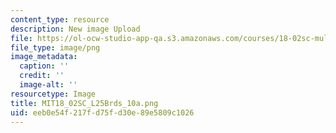 ```yaml
---
content_type: resource
description: New image Upload
file: https://ol-ocw-studio-app-qa.s3.amazonaws.com/courses/18-02sc-multivariable-calculus-fall-2010/eeb0e54f217fd75fd30e89e5809c1026_MIT18_02SC_L25Brds_10a.png
file_type: image/png
image_metadata:
  caption: ''
  credit: ''
  image-alt: ''
resourcetype: Image
title: MIT18_02SC_L25Brds_10a.png
uid: eeb0e54f-217f-d75f-d30e-89e5809c1026
---
```

